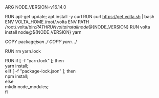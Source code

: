 ARG NODE_VERSION=v16.14.0

RUN apt-get update; apt install -y curl
RUN curl https://get.volta.sh | bash
ENV VOLTA_HOME /root/.volta
ENV PATH /root/.volta/bin:$PATH
RUN volta install node@${NODE_VERSION}
RUN volta install node@${NODE_VERSION} yarn

COPY package*json ./
COPY yarn.* ./

RUN rm yarn.lock

RUN if [ -f "yarn.lock" ]; then \
    yarn install; \
    elif [ -f "package-lock.json" ]; then \
    npm install; \
    else \
    mkdir node_modules; \
    fi
